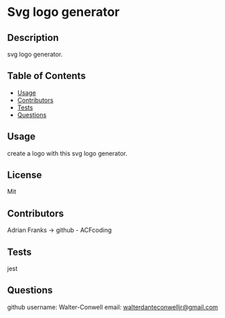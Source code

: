 # Svg logo generator

## Description

svg logo generator.

## Table of Contents

- [Usage](#usage)
- [Contributors](#credits)
- [Tests](#test)
- [Questions](#gitUser)

## Usage

create a logo with this svg logo generator.

## License

Mit

## Contributors

Adrian Franks -> github - ACFcoding

## Tests

jest

## Questions

github username: Walter-Conwell
email: walterdanteconwelljr@gmail.com
